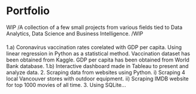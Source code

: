 # Portfolio
WIP /A collection of a few small projects from various fields tied to Data Analytics, Data Science and Business Intelligence. /WIP

####

1.a) Coronavirus vaccination rates corelated with GDP per capita. Using linear regression in Python as a statistical method. Vaccination dataset has been obtained from Kaggle. GDP per capita has been obtained from World Bank database. 
1.b) Interactive dashboard made in Tableau to present and analyze data.
2. Scraping data from websites using Python. i) Scraping 4 local Vancouver stores with outdoor equipment. ii) Scraping IMDB website for top 1000 movies of all time.
3. Using SQLite... 
